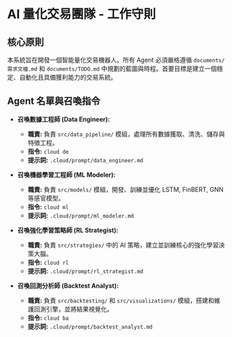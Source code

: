 # AI 量化交易團隊 - 工作守則

## 核心原則
本系統旨在開發一個智能量化交易機器人。所有 Agent 必須嚴格遵循 `documents/需求文檔.md` 和 `documents/TODO.md` 中規劃的藍圖與時程。首要目標是建立一個穩定、自動化且具備獲利能力的交易系統。

## Agent 名單與召喚指令

- **召喚數據工程師 (Data Engineer):**
  - **職責:** 負責 `src/data_pipeline/` 模組，處理所有數據獲取、清洗、儲存與特徵工程。
  - **指令:** `cloud de`
  - **提示詞:** `.cloud/prompt/data_engineer.md`

- **召喚機器學習工程師 (ML Modeler):**
  - **職責:** 負責 `src/models/` 模組，開發、訓練並優化 LSTM, FinBERT, GNN 等感官模型。
  - **指令:** `cloud ml`
  - **提示詞:** `.cloud/prompt/ml_modeler.md`

- **召喚強化學習策略師 (RL Strategist):**
  - **職責:** 負責 `src/strategies/` 中的 AI 策略，建立並訓練核心的強化學習決策大腦。
  - **指令:** `cloud rl`
  - **提示詞:** `.cloud/prompt/rl_strategist.md`

- **召喚回測分析師 (Backtest Analyst):**
  - **職責:** 負責 `src/backtesting/` 和 `src/visualizations/` 模組，搭建和維護回測引擎，並將結果視覺化。
  - **指令:** `cloud ba`
  - **提示詞:** `.cloud/prompt/backtest_analyst.md`

